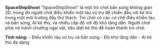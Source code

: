 **SpaceShipShoot**
"SpaceShipShoot" là một trò chơi bắn súng không gian 2D, trong đó người chơi điều khiển một tàu vũ trụ để chiến đấu với kẻ thù trong một môi trường đầy thử thách. 
Trò chơi có các cơ chế điều khiển tàu và bắn súng, AI kẻ thù, và nhiều cấp độ với độ khó tăng dần. Người chơi phải né tránh chướng ngại vật, tiêu diệt kẻ thù để hoàn thành trò chơi.

**Tính năng:**
    - Điều khiển tàu vũ trụ và bắn súng
    - Độ khó tăng dần
    - AI kẻ thù đa dạng
